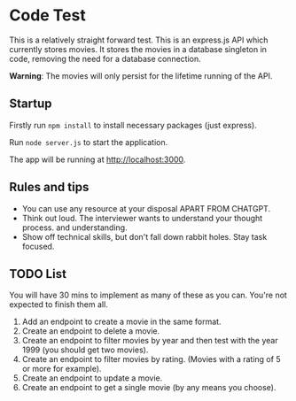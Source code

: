 # Code Test

This is a relatively straight forward test. This is an express.js API which currently stores movies. It stores the movies in a database singleton in code, removing the need for a database connection.

**Warning**: The movies will only persist for the lifetime running of the API.

## Startup
Firstly run `npm install` to install necessary packages (just express).

Run `node server.js` to start the application.

The app will be running at [http://localhost:3000](http://localhost:3000).

## Rules and tips
- You can use any resource at your disposal APART FROM CHATGPT.
- Think out loud. The interviewer wants to understand your thought process. and understanding.
- Show off technical skills, but don't fall down rabbit holes. Stay task focused.

## TODO List
You will have 30 mins to implement as many of these as you can. You're not expected to finish them all.
1. Add an endpoint to create a movie in the same format.
1. Create an endpoint to delete a movie. 
1. Create an endpoint to filter movies by year and then test with the year 1999 (you should get two movies).
1. Create an endpoint to filter movies by rating. (Movies with a rating of 5 or more for example).
1. Create an endpoint to update a movie.
1. Create an endpoint to get a single movie (by any means you choose).